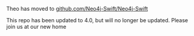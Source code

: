 Theo has moved to [github.com/Neo4j-Swift/Neo4j-Swift](https://github.com/Neo4j-Swift/Neo4j-Swift)

This repo has been updated to 4.0, but will no longer be updated. Please join us at our new home